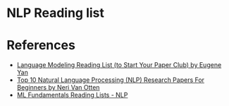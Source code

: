 # NLP Reading list



# References

* [Language Modeling Reading List (to Start Your Paper Club) by Eugene Yan](https://eugeneyan.com/writing/llm-reading-list/)
* [Top 10 Natural Language Processing (NLP) Research Papers For Beginners by Neri Van Otten](https://medium.com/@neri.vvo/top-10-natural-language-processing-nlp-research-papers-for-beginners-79c1dd200e5e)
* [ML Fundamentals Reading Lists - NLP](https://github.com/RoundtableML/ML-Fundamentals-Reading-Lists)

